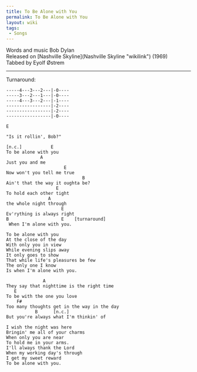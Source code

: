```yaml
---
title: To Be Alone with You
permalink: To Be Alone with You
layout: wiki
tags:
 - Songs
---
```


Words and music Bob Dylan  
Released on [Nashville Skyline](Nashville Skyline "wikilink") (1969)  
Tabbed by Eyolf Østrem

* * * * *

Turnaround:

    -----4---3---2---|-0----
    -----3---2---1---|-0----
    -----4---3---2---|-1----
    -----------------|-2----
    -----------------|-2----
    -----------------|-0----

    E

    "Is it rollin', Bob?"

    [n.c.]           E
    To be alone with you
                 A
    Just you and me
                          E
    Now won't you tell me true
                                 B
    Ain't that the way it oughta be?
                       E
    To hold each other tight
                    A
    the whole night through
                         E
    Ev'rything is always right
    B                    E    [turnaround]
     When I'm alone with you.

    To be alone with you
    At the close of the day
    With only you in view
    While evening slips away
    It only goes to show
    That while life's pleasures be few
    The only one I know
    Is when I'm alone with you.

                  A
    They say that nighttime is the right time
       E
    To be with the one you love
        F#
    Too many thoughts get in the way in the day
               B      [n.c.]
    But you're always what I'm thinkin' of

    I wish the night was here
    Bringin' me all of your charms
    When only you are near
    To hold me in your arms.
    I'll always thank the Lord
    When my working day's through
    I get my sweet reward
    To be alone with you.
